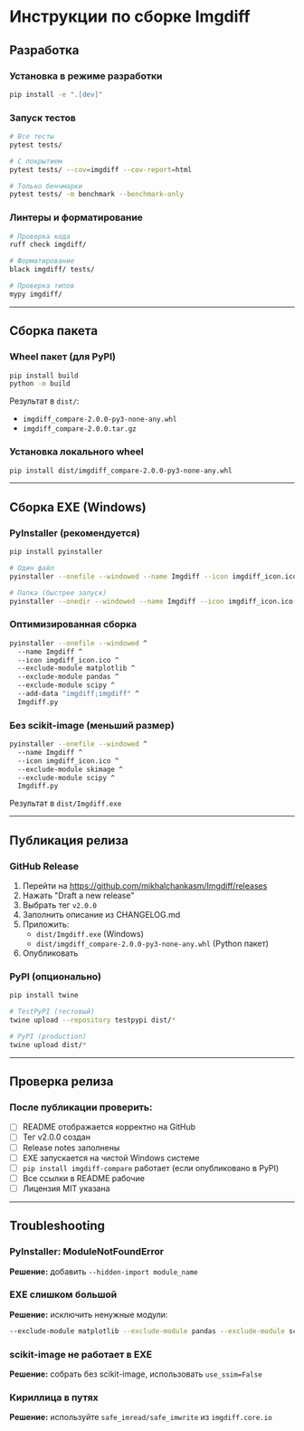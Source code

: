 # Инструкции по сборке Imgdiff

## Разработка

### Установка в режиме разработки
```bash
pip install -e ".[dev]"
```

### Запуск тестов
```bash
# Все тесты
pytest tests/

# С покрытием
pytest tests/ --cov=imgdiff --cov-report=html

# Только бенчмарки
pytest tests/ -m benchmark --benchmark-only
```

### Линтеры и форматирование
```bash
# Проверка кода
ruff check imgdiff/

# Форматирование
black imgdiff/ tests/

# Проверка типов
mypy imgdiff/
```

---

## Сборка пакета

### Wheel пакет (для PyPI)
```bash
pip install build
python -m build
```

Результат в `dist/`:
- `imgdiff_compare-2.0.0-py3-none-any.whl`
- `imgdiff_compare-2.0.0.tar.gz`

### Установка локального wheel
```bash
pip install dist/imgdiff_compare-2.0.0-py3-none-any.whl
```

---

## Сборка EXE (Windows)

### PyInstaller (рекомендуется)
```bash
pip install pyinstaller

# Один файл
pyinstaller --onefile --windowed --name Imgdiff --icon imgdiff_icon.ico Imgdiff.py

# Папка (быстрее запуск)
pyinstaller --onedir --windowed --name Imgdiff --icon imgdiff_icon.ico Imgdiff.py
```

### Оптимизированная сборка
```bash
pyinstaller --onefile --windowed ^
  --name Imgdiff ^
  --icon imgdiff_icon.ico ^
  --exclude-module matplotlib ^
  --exclude-module pandas ^
  --exclude-module scipy ^
  --add-data "imgdiff;imgdiff" ^
  Imgdiff.py
```

### Без scikit-image (меньший размер)
```bash
pyinstaller --onefile --windowed ^
  --name Imgdiff ^
  --icon imgdiff_icon.ico ^
  --exclude-module skimage ^
  --exclude-module scipy ^
  Imgdiff.py
```

Результат в `dist/Imgdiff.exe`

---

## Публикация релиза

### GitHub Release
1. Перейти на https://github.com/mikhalchankasm/Imgdiff/releases
2. Нажать "Draft a new release"
3. Выбрать тег `v2.0.0`
4. Заполнить описание из CHANGELOG.md
5. Приложить:
   - `dist/Imgdiff.exe` (Windows)
   - `dist/imgdiff_compare-2.0.0-py3-none-any.whl` (Python пакет)
6. Опубликовать

### PyPI (опционально)
```bash
pip install twine

# TestPyPI (тестовый)
twine upload --repository testpypi dist/*

# PyPI (production)
twine upload dist/*
```

---

## Проверка релиза

### После публикации проверить:
- [ ] README отображается корректно на GitHub
- [ ] Тег v2.0.0 создан
- [ ] Release notes заполнены
- [ ] EXE запускается на чистой Windows системе
- [ ] `pip install imgdiff-compare` работает (если опубликовано в PyPI)
- [ ] Все ссылки в README рабочие
- [ ] Лицензия MIT указана

---

## Troubleshooting

### PyInstaller: ModuleNotFoundError
**Решение:** добавить `--hidden-import module_name`

### EXE слишком большой
**Решение:** исключить ненужные модули:
```bash
--exclude-module matplotlib --exclude-module pandas --exclude-module scipy
```

### scikit-image не работает в EXE
**Решение:** собрать без scikit-image, использовать `use_ssim=False`

### Кириллица в путях
**Решение:** используйте `safe_imread/safe_imwrite` из `imgdiff.core.io`

